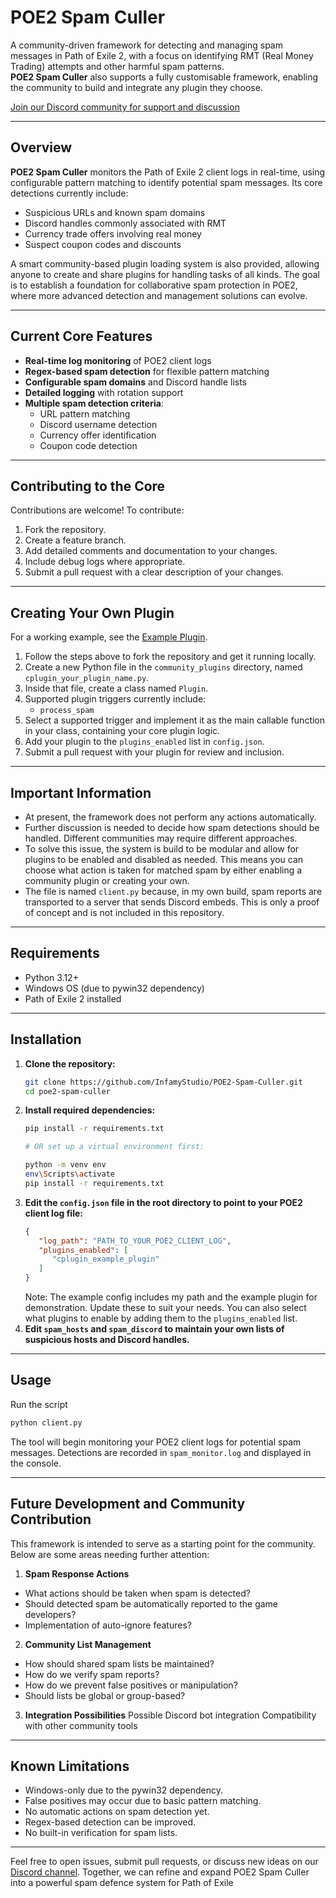 # POE2 Spam Culler

A community-driven framework for detecting and managing spam messages in Path of Exile 2, with a focus on identifying RMT (Real Money Trading) attempts and other harmful spam patterns.  
**POE2 Spam Culler** also supports a fully customisable framework, enabling the community to build and integrate any plugin they choose.

[Join our Discord community for support and discussion](https://discord.gg/VDdrpSVpSx)

---

## Overview

**POE2 Spam Culler** monitors the Path of Exile 2 client logs in real-time, using configurable pattern matching to identify potential spam messages. Its core detections currently include:

- Suspicious URLs and known spam domains  
- Discord handles commonly associated with RMT  
- Currency trade offers involving real money  
- Suspect coupon codes and discounts  

A smart community-based plugin loading system is also provided, allowing anyone to create and share plugins for handling tasks of all kinds. The goal is to establish a foundation for collaborative spam protection in POE2, where more advanced detection and management solutions can evolve.

---

## Current Core Features

- **Real-time log monitoring** of POE2 client logs  
- **Regex-based spam detection** for flexible pattern matching  
- **Configurable spam domains** and Discord handle lists  
- **Detailed logging** with rotation support  
- **Multiple spam detection criteria**:
  - URL pattern matching  
  - Discord username detection  
  - Currency offer identification  
  - Coupon code detection  

---

## Contributing to the Core

Contributions are welcome! To contribute:

1. Fork the repository.  
2. Create a feature branch.  
3. Add detailed comments and documentation to your changes.  
4. Include debug logs where appropriate.  
5. Submit a pull request with a clear description of your changes.

---

## Creating Your Own Plugin

For a working example, see the [Example Plugin](https://github.com/InfamyStudio/POE2-Spam-Culler/blob/main/community_plugins/cplugin_example_plugin.py).

1. Follow the steps above to fork the repository and get it running locally.  
2. Create a new Python file in the `community_plugins` directory, named `cplugin_your_plugin_name.py`.  
3. Inside that file, create a class named `Plugin`.  
4. Supported plugin triggers currently include:
   - `process_spam`  
5. Select a supported trigger and implement it as the main callable function in your class, containing your core plugin logic.  
6. Add your plugin to the `plugins_enabled` list in `config.json`.  
7. Submit a pull request with your plugin for review and inclusion.

---

## Important Information

- At present, the framework does not perform any actions automatically.  
- Further discussion is needed to decide how spam detections should be handled. Different communities may require different approaches.  
- To solve this issue, the system is build to be modular and allow for plugins to be enabled and disabled as needed. This means you can choose what action is taken for matched spam by either enabling a community plugin or creating your own.  
- The file is named `client.py` because, in my own build, spam reports are transported to a server that sends Discord embeds. This is only a proof of concept and is not included in this repository.

---

## Requirements

- Python 3.12+  
- Windows OS (due to pywin32 dependency)  
- Path of Exile 2 installed  

---

## Installation

1. **Clone the repository:**
   ```bash
   git clone https://github.com/InfamyStudio/POE2-Spam-Culler.git
   cd poe2-spam-culler
   ```
2. **Install required dependencies:**
   ```bash
   pip install -r requirements.txt

   # OR set up a virtual environment first:

   python -m venv env
   env\Scripts\activate
   pip install -r requirements.txt
   ```
3. **Edit the ```config.json``` file in the root directory to point to your POE2 client log file:**
   ```json
   {
      "log_path": "PATH_TO_YOUR_POE2_CLIENT_LOG",
      "plugins_enabled": [
         "cplugin_example_plugin"
      ]
   }
   ```
   Note: The example config includes my path and the example plugin for demonstration. Update these to suit your needs.
   You can also select what plugins to enable by adding them to the `plugins_enabled` list.
4. **Edit ```spam_hosts``` and ```spam_discord``` to maintain your own lists of suspicious hosts and Discord handles.**

---

## Usage
Run the script
   ```bash
   python client.py
   ```
The tool will begin monitoring your POE2 client logs for potential spam messages. Detections are recorded in ```spam_monitor.log``` and displayed in the console.

---

## Future Development and Community Contribution
This framework is intended to serve as a starting point for the community. Below are some areas needing further attention:
1. **Spam Response Actions**
- What actions should be taken when spam is detected?
- Should detected spam be automatically reported to the game developers?
- Implementation of auto-ignore features?
2. **Community List Management**
- How should shared spam lists be maintained?
- How do we verify spam reports?
- How do we prevent false positives or manipulation?
- Should lists be global or group-based?
3. **Integration Possibilities**
Possible Discord bot integration
Compatibility with other community tools

---

## Known Limitations
- Windows-only due to the pywin32 dependency.
- False positives may occur due to basic pattern matching.
- No automatic actions on spam detection yet.
- Regex-based detection can be improved.
- No built-in verification for spam lists.

---
Feel free to open issues, submit pull requests, or discuss new ideas on our [Discord channel](https://discord.gg/VDdrpSVpSx). Together, we can refine and expand POE2 Spam Culler into a powerful spam defence system for Path of Exile